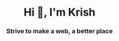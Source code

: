 <h1 align="center">Hi 👋, I'm Krish</h1>
<h3 align="center">Strive to make a web, a better place</h3>


